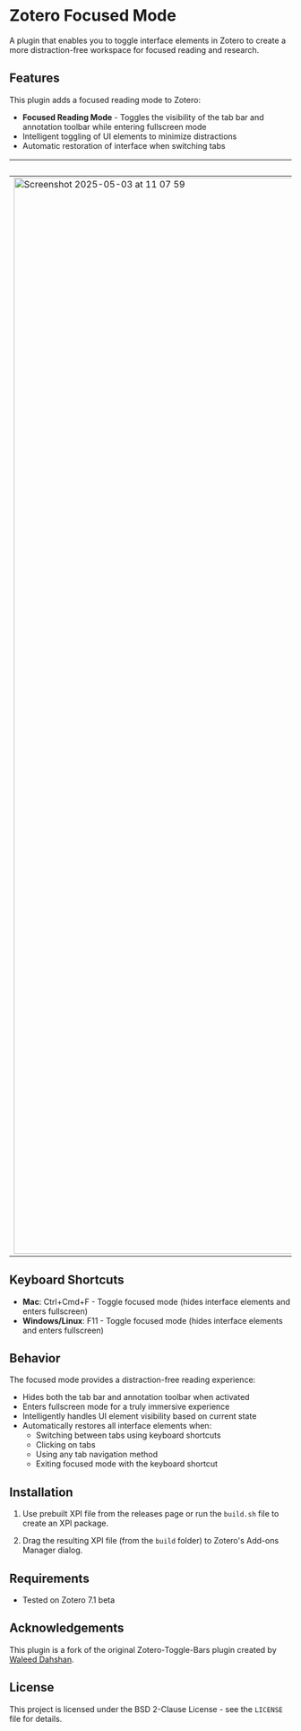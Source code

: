 # Zotero Focused Mode

A plugin that enables you to toggle interface elements in Zotero to create a more distraction-free workspace for focused reading and research.

## Features

This plugin adds a focused reading mode to Zotero:
- **Focused Reading Mode** - Toggles the visibility of the tab bar and annotation toolbar while entering fullscreen mode
- Intelligent toggling of UI elements to minimize distractions
- Automatic restoration of interface when switching tabs

| Before  | After |
| ------------- | ------------- |
| <img width="1920" alt="Screenshot 2025-05-03 at 11 07 59" src="https://github.com/user-attachments/assets/edb9aad4-c89e-43b9-b3ee-f1863be91cc1" /> | <img width="1920" alt="Screenshot 2025-05-03 at 11 09 23" src="https://github.com/user-attachments/assets/cf66c320-5bfa-407e-a4a0-d4130202e809" /> |



## Keyboard Shortcuts

- **Mac**: Ctrl+Cmd+F - Toggle focused mode (hides interface elements and enters fullscreen)
- **Windows/Linux**: F11 - Toggle focused mode (hides interface elements and enters fullscreen)

## Behavior

The focused mode provides a distraction-free reading experience:
- Hides both the tab bar and annotation toolbar when activated
- Enters fullscreen mode for a truly immersive experience
- Intelligently handles UI element visibility based on current state
- Automatically restores all interface elements when:
  - Switching between tabs using keyboard shortcuts
  - Clicking on tabs
  - Using any tab navigation method
  - Exiting focused mode with the keyboard shortcut

## Installation

1. Use prebuilt XPI file from the releases page or run the `build.sh` file to create an XPI package.
   
1. Drag the resulting XPI file (from the `build` folder) to Zotero's Add-ons Manager dialog.

## Requirements

- Tested on Zotero 7.1 beta

## Acknowledgements

This plugin is a fork of the original Zotero-Toggle-Bars plugin created by [Waleed Dahshan](https://github.com/wmstack).

## License

This project is licensed under the BSD 2-Clause License - see the `LICENSE` file for details.
